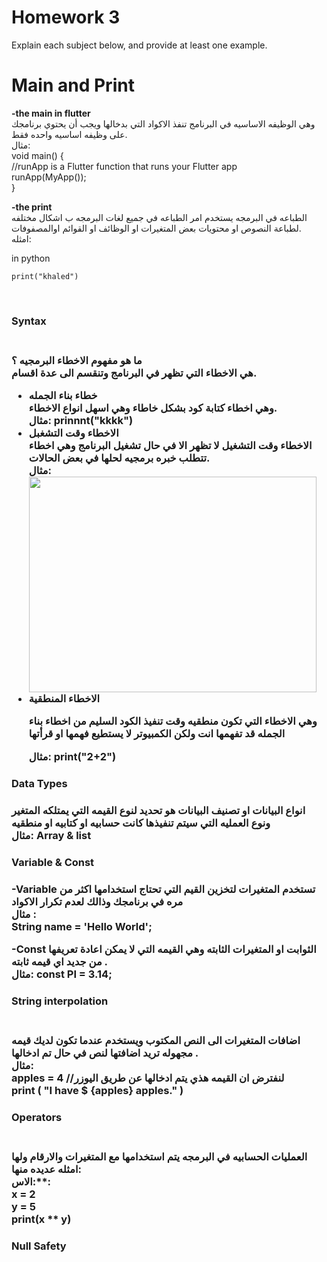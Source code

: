 # Homework 3

Explain each subject below, and provide at least one example.

# Main and Print

**-the main in flutter**
<br/>
وهي الوظيفه الاساسيه في البرنامج تنفذ الاكواد التي بدخالها ويجب أن يحتوي برنامجك على وظيفه اساسيه واحده فقط.
<br/>
مثال:
<br/>
 void main() {
 <br/>
 //runApp is a Flutter function that runs your Flutter app
 <br/>
  runApp(MyApp());  
}

**-the print**
<br/>
الطباعه في البرمجه يستخدم امر الطباعه  في جميع لغات البرمجه ب اشكال مختلفه لطباعة النصوص او محتويات بعض المتغيرات او الوظائف او القوائم اوالمصفوفات.
<br/>
امثله:
<br/>

in python 
<br/>

    print("khaled")
<br/>

<h3>Syntax<h3/>
<br/>
 ما هو مفهوم الاخطاء البرمجيه ؟ 
 <br/>
 هي الاخطاء التي تظهر في البرنامج وتنقسم الى عدة اقسام.
 <br/>
 <ul>
 <li>خطاء بناء الجمله</li>
  وهي اخطاء كتابة كود بشكل خاطاء وهي اسهل انواع الاخطاء. 
  <br/>
مثال:
   prinnnt("kkkk")
  <br/>
  
  <li>الاخطاء وقت التشغبل</li>
  الاخطاء وقت التشغيل لا تظهر الا في حال تشغيل البرنامج وهي اخطاء تتطلب خبره برمجيه لحلها في بعض الحالات.
  <br/>
  مثال:
  <br/>
  <img src="https://user-images.githubusercontent.com/115969743/200867214-774c78f1-f193-45ba-b7e3-cb8fcc8eabf3.png" width="460" height="345">
  <br/>
  <li>الاخطاء المنطقية</li>
<p> وهي الاخطاء التي تكون منطقيه وقت تنفيذ الكود السليم من اخطاء بناء الجمله قد تفهمها انت ولكن الكمبيوتر لا يستطيع فهمها او قرأتها <p/>
  مثال:
  print("2+2")
</ul>  

<h3> Data Types <h3/>
 انواع البيانات او تصنيف البيانات هو تحديد لنوع القيمه التي يمتلكه المتغير ونوع العمليه التي سيتم تنفيذها كانت حسابيه او كتابيه او منطقيه 
 <br/>
 مثال:
 Array & list 
 
<h3> Variable  & Const <h3/>
 
  **-Variable**
  تستخدم المتغيرات لتخزين القيم التي تحتاج استخدامها اكثر من مره في برنامجك وذالك لعدم تكرار الاكواد
 <br/>
 مثال :
 <br/>
 String name = 'Hello World';
 <br/>
 
 -Const
 الثوابت او المتغيرات الثابته وهي القيمه التي لا يمكن اعادة تعريفها من جديد اي قيمه ثابته .
 <br/>
 مثال:
 const PI = 3.14;
 
 
<h3> String interpolation<h3/>
 <br/>
 اضافات المتغيرات الى النص المكتوب ويستخدم عندما تكون لديك قيمه مجهوله تريد اضافتها لنص في حال تم ادخالها .
 <br/>
 مثال:
 <br/>
 apples  =  4 //لنفترض ان القيمه هذي يتم ادخالها عن طريق اليوزر
<br/>
 print ( "I have $ {apples} apples." )

<h3> Operators <h3/>
 <br/>
 العمليات الحسابيه في البرمجه يتم استخدامها مع المتغيرات والارقام ولها امثله عديده منها:
  <br/>
 الاس:**:
 <br/>
 x = 2
  <br/>
y = 5
  <br/>
print(x ** y)


<h3> Null Safety<h3/>
